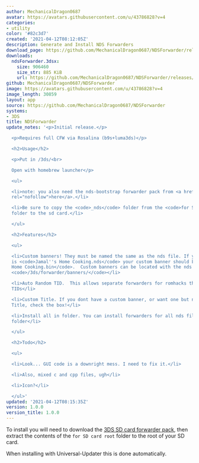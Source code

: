 ```yaml
---
author: MechanicalDragon0687
avatar: https://avatars.githubusercontent.com/u/43786828?v=4
categories:
- utility
color: '#82c3d7'
created: '2021-04-12T08:12:05Z'
description: Generate and Install NDS Forwarders
download_page: https://github.com/MechanicalDragon0687/NDSForwarder/releases
downloads:
  ndsForwarder.3dsx:
    size: 906460
    size_str: 885 KiB
    url: https://github.com/MechanicalDragon0687/NDSForwarder/releases/download/1.0.0/ndsForwarder.3dsx
github: MechanicalDragon0687/NDSForwarder
image: https://avatars.githubusercontent.com/u/43786828?v=4
image_length: 30859
layout: app
source: https://github.com/MechanicalDragon0687/NDSForwarder
systems:
- 3DS
title: NDSForwarder
update_notes: '<p>Initial release.</p>

  <p>Requires full CFW via Rosalina (b9s+luma3ds)</p>

  <h2>Usage</h2>

  <p>Put in /3ds/<br>

  Open with homebrew launcher</p>

  <ul>

  <li>note: you also need the nds-bootstrap forwarder pack from <a href="https://www.dropbox.com/s/k5uaa4jzbtkgm0z/DS%20Game%20Forwarder%20pack%20%283DS%20SD%20Card%29.7z?dl=1"
  rel="nofollow">here</a>.</li>

  <li>Be sure to copy the <code>_nds</code> folder from the <code>for SD card root</code>
  folder to the sd card.</li>

  </ul>

  <h2>Features</h2>

  <ul>

  <li>Custom banners! They must be named the same as the nds file. If your nds file
  is <code>Jamal''s Home Cooking.nds</code> your custom banner should be <code>Jamal''s
  Home Cooking.bin</code>.  Custom banners can be located with the nds file or in
  <code>/3ds/forwarder/banners/</code></li>

  <li>Auto Random TID.  This allows separate forwarders for romhacks that dont change
  TIDs</li>

  <li>Custom Title. If you dont have a custom banner, or want one but need a different
  Title, check the box!</li>

  <li>Install all in folder. You can install forwarders for all nds files in any given
  folder</li>

  </ul>

  <h2>Todo</h2>

  <ul>

  <li>Look... GUI code is a downright mess. I need to fix it.</li>

  <li>Also, mixed c and cpp files, ugh</li>

  <li>Icon?</li>

  </ul>'
updated: '2021-04-12T08:15:35Z'
version: 1.0.0
version_title: 1.0.0
---
```

To install you will need to download the [3DS SD card forwarder pack](https://www.dropbox.com/s/k5uaa4jzbtkgm0z/DS%20Game%20Forwarder%20pack%20%283DS%20SD%20Card%29.7z?dl=1), then extract the contents of the `for SD card root` folder to the root of your SD card.

When installing with Universal-Updater this is done automatically.
